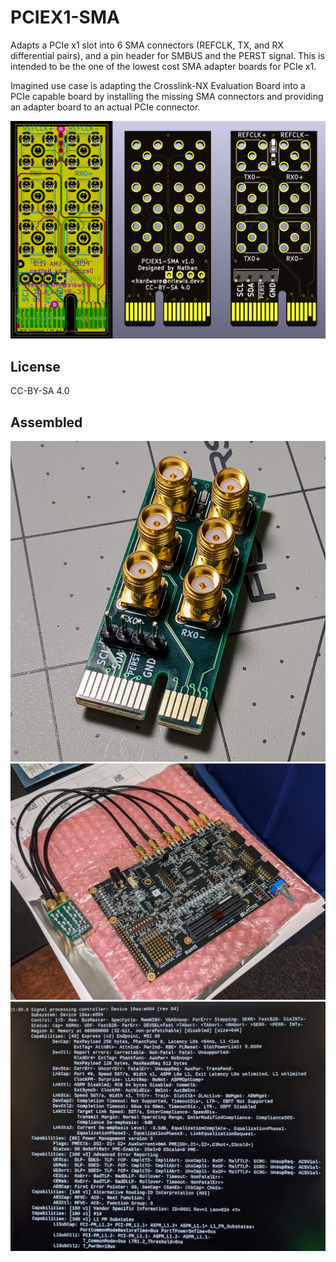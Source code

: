 # PCIEX1-SMA

Adapts a PCIe x1 slot into 6 SMA connectors (REFCLK, TX, and RX differential pairs), and a pin header for SMBUS and the PERST signal. This is intended to be the one of the lowest cost SMA adapter boards for PCIe x1.

Imagined use case is adapting the Crosslink-NX Evaluation Board into a PCIe capable board by installing the missing SMA connectors and providing an adapter board to an actual PCIe connector.

![Picture](/Assets/PCIEX1-SMA.png)

## License

CC-BY-SA 4.0

## Assembled
![Assembled](/Assets/Assembled.jpg)
![FPGA](/Assets/Lattice-Crosslink-NX-EVN.jpg)
![Linkup](/Assets/Link-Established.jpg)
